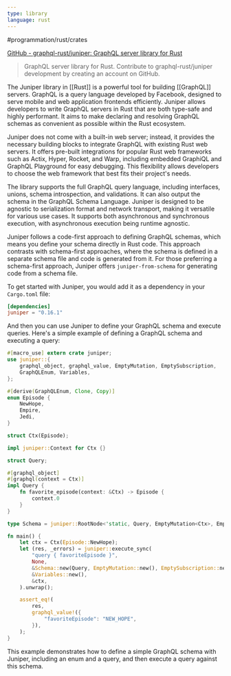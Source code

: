 ```yaml
---
type: library
language: rust
---
```

#programmation/rust/crates

[GitHub - graphql-rust/juniper: GraphQL server library for Rust](https://github.com/graphql-rust/juniper)
> GraphQL server library for Rust. Contribute to graphql-rust/juniper development by creating an account on GitHub.

The Juniper library in [[Rust]] is a powerful tool for building [[GraphQL]] servers. GraphQL is a query language developed by Facebook, designed to serve mobile and web application frontends efficiently. Juniper allows developers to write GraphQL servers in Rust that are both type-safe and highly performant. It aims to make declaring and resolving GraphQL schemas as convenient as possible within the Rust ecosystem.

Juniper does not come with a built-in web server; instead, it provides the necessary building blocks to integrate GraphQL with existing Rust web servers. It offers pre-built integrations for popular Rust web frameworks such as Actix, Hyper, Rocket, and Warp, including embedded GraphiQL and GraphQL Playground for easy debugging. This flexibility allows developers to choose the web framework that best fits their project's needs.

The library supports the full GraphQL query language, including interfaces, unions, schema introspection, and validations. It can also output the schema in the GraphQL Schema Language. Juniper is designed to be agnostic to serialization format and network transport, making it versatile for various use cases. It supports both asynchronous and synchronous execution, with asynchronous execution being runtime agnostic.

Juniper follows a code-first approach to defining GraphQL schemas, which means you define your schema directly in Rust code. This approach contrasts with schema-first approaches, where the schema is defined in a separate schema file and code is generated from it. For those preferring a schema-first approach, Juniper offers `juniper-from-schema` for generating code from a schema file.

To get started with Juniper, you would add it as a dependency in your `Cargo.toml` file:

```toml
[dependencies]
juniper = "0.16.1"
```

And then you can use Juniper to define your GraphQL schema and execute queries. Here's a simple example of defining a GraphQL schema and executing a query:

```rust
#[macro_use] extern crate juniper;
use juniper::{
    graphql_object, graphql_value, EmptyMutation, EmptySubscription, 
    GraphQLEnum, Variables, 
};

#[derive(GraphQLEnum, Clone, Copy)]
enum Episode {
    NewHope,
    Empire,
    Jedi,
}

struct Ctx(Episode);

impl juniper::Context for Ctx {}

struct Query;

#[graphql_object]
#[graphql(context = Ctx)]
impl Query {
    fn favorite_episode(context: &Ctx) -> Episode {
        context.0
    }
}

type Schema = juniper::RootNode<'static, Query, EmptyMutation<Ctx>, EmptySubscription<Ctx>>;

fn main() {
    let ctx = Ctx(Episode::NewHope);
    let (res, _errors) = juniper::execute_sync(
        "query { favoriteEpisode }",
        None,
        &Schema::new(Query, EmptyMutation::new(), EmptySubscription::new()),
        &Variables::new(),
        &ctx,
    ).unwrap();

    assert_eq!(
        res,
        graphql_value!({
            "favoriteEpisode": "NEW_HOPE",
        }),
    );
}
```

This example demonstrates how to define a simple GraphQL schema with Juniper, including an enum and a query, and then execute a query against this schema.
